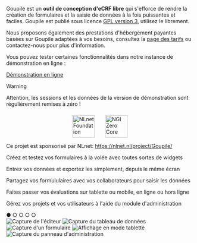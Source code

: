Goupile est un **outil de conception d'eCRF libre** qui s'efforce de rendre la création de formulaires et la saisie de données à la fois puissantes et faciles. Goupile est publié sous licence [GPL version 3](https://www.gnu.org/licenses/#GPL), utilisez le librement.

Nous proposons également des prestations d'hébergement payantes basées sur Goupile adaptées à vos besoins, consultez la [page des tarifs](/pricing) ou contactez-nous pour plus d'information.

Vous pouvez tester certaines fonctionnalités dans notre instance de démonstration en ligne :
<div class="buttons">
    <a href="https://demo.goupile.fr/" target="_blank">Démonstration en ligne</a>
</div>

> [!WARNING]
> Attention, les sessions et les données de la version de démonstration sont régulièrement remises à zéro !

<p style="display: flex; gap: 2em; justify-content: center;">
    <a href="https://nlnet.nl/" style="border-bottom-color: transparent; margin-top: 8px;" target="_blank"><img src="{{ ASSET static/nlnet/nlnet.svg }}" height="60" alt="NLnet Foundation"/></a>
    <a href="https://nlnet.nl/project/Goupile/" style="border-bottom-color: transparent; margin-top: 8px;"><img src="{{ ASSET static/nlnet/ngi0core.svg }}" height="60" alt="NGI Zero Core"/></a>
</p>

Ce projet est sponsorisé par NLnet: https://nlnet.nl/project/Goupile/

<div class="slideshow">
    <div class="legend">
        <p class="active">Créez et testez vos formulaires à la volée avec toutes sortes de widgets</p>
        <p>Entrez vos données et exportez les simplement, depuis le même écran</p>
        <p>Partagez vos formululaires avec vos collaborateurs pour saisir les données</p>
        <p>Faites passer vos évaluations sur tablette ou mobile, en ligne ou hors ligne</p>
        <p>Gérez vos projets et vos utilisateurs à l'aide du module d'administration</p>
        <a class="active">●</a>
        <a>○</a>
        <a>○</a>
        <a>○</a>
        <a>○</a>
    </div>
    <img src="{{ ASSET static/screenshots/editor.webp }}" alt="Capture de l'éditeur"/>
    <img src="{{ ASSET static/screenshots/data.webp }}" alt="Capture du tableau de données"/>
    <img src="{{ ASSET static/screenshots/overview.webp }}" alt="Capture d'un formulaire"/>
    <img src="{{ ASSET static/screenshots/tablet.webp }}" alt="Affichage en mode tablette"/>
    <img src="{{ ASSET static/screenshots/admin.webp }}" alt="Capture du panneau d'administration"/>
</div>
